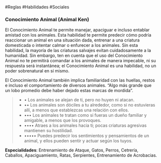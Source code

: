 #Reglas #Habilidades #Sociales

### Conocimiento Animal (Animal Ken)

El Conocimiento Animal te permite manejar, apaciguar e incluso entablar amistad con los animales. Esta habilidad te permite predecir cómo podría reaccionar un animal en una situación dada, entrenar a una criatura domesticada o intentar calmar o enfurecer a los animales. Sin esta habilidad, la mayoría de las criaturas salvajes evitan cuidadosamente a la humanidad. Sin embargo, ten en cuenta que el uso del Conocimiento Animal no te permitirá comandar a los animales de manera impecable, ni su respuesta será instantánea; el Conocimiento Animal es una habilidad, no un poder sobrenatural en sí mismo.

El Conocimiento Animal también implica familiaridad con las huellas, restos e incluso el comportamiento de diversos animales. “Algo más grande que un lobo promedio debe haber dejado estas marcas de mordida”.

> - • Los animales se alejan de ti, pero no huyen ni atacan.
> - •• Los animales son dóciles a tu alrededor, como si no estuvieras allí, a menos que establezcas una relación con ellos.
> - ••• Los animales te tratan como si fueras un dueño familiar y amigable, a menos que los provoques.
> - •••• Atraes a los animales hacia ti; pocas criaturas agresivas mantienen su hostilidad.
> - ••••• Puedes predecir los sentimientos y pensamientos de un animal, y ellos pueden sentir y actuar según los tuyos.

**Especialidades**: Entrenamiento de Ataque, Gatos, Perros, Cetrería, Caballos, Apaciguamiento, Ratas, Serpientes, Entrenamiento de Acrobacias.